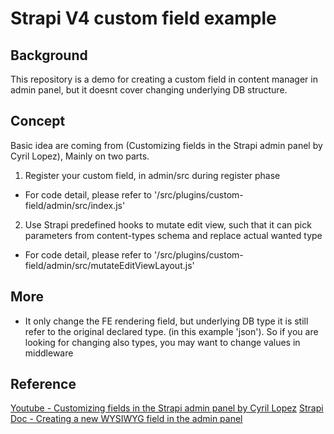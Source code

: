 # Strapi V4 custom field example

## Background
This repository is a demo for creating a custom field in content manager in admin panel, but it doesnt cover changing underlying DB structure.

## Concept
Basic idea are coming from (Customizing fields in the Strapi admin panel by Cyril Lopez), Mainly on two parts.
1. Register your custom field, in admin/src during register phase
  - For code detail, please refer to '/src/plugins/custom-field/admin/src/index.js'
2. Use Strapi predefined hooks to mutate edit view, such that it can pick parameters from content-types schema and replace actual wanted type
  - For code detail, please refer to '/src/plugins/custom-field/admin/src/mutateEditViewLayout.js'

## More
- It only change the FE rendering field, but underlying DB type it is still refer to the original declared type. (in this example 'json').
So if you are looking for changing also types, you may want to change values in middleware


## Reference
[Youtube - Customizing fields in the Strapi admin panel by Cyril Lopez](https://www.youtube.com/watch?v=55KJ2sCX8ws)
[Strapi Doc - Creating a new WYSIWYG field in the admin panel](https://docs.strapi.io/developer-docs/latest/guides/registering-a-field-in-admin.html)
